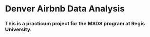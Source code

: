 # Denver Airbnb Data Analysis
### This is a practicum project for the MSDS program at Regis University.
